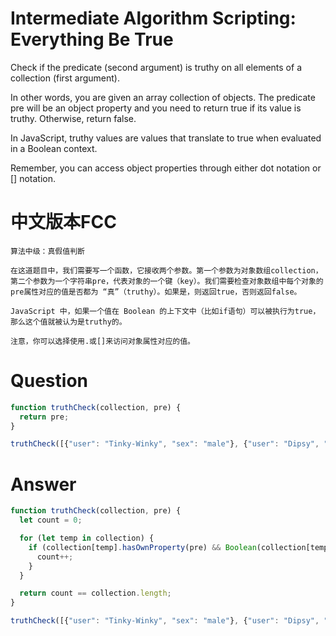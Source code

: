 # Intermediate Algorithm Scripting: Everything Be True

Check if the predicate (second argument) is truthy on all elements of a collection (first argument).

In other words, you are given an array collection of objects. The predicate pre will be an object property and you need to return true if its value is truthy. Otherwise, return false.

In JavaScript, truthy values are values that translate to true when evaluated in a Boolean context.

Remember, you can access object properties through either dot notation or [] notation.


# 中文版本FCC
```
算法中级：真假值判断

在这道题目中，我们需要写一个函数，它接收两个参数。第一个参数为对象数组collection，第二个参数为一个字符串pre，代表对象的一个键（key）。我们需要检查对象数组中每个对象的pre属性对应的值是否都为 “真”（truthy）。如果是，则返回true，否则返回false。

JavaScript 中，如果一个值在 Boolean 的上下文中（比如if语句）可以被执行为true，那么这个值就被认为是truthy的。

注意，你可以选择使用.或[]来访问对象属性对应的值。
```


# Question
```js
function truthCheck(collection, pre) {
  return pre;
}

truthCheck([{"user": "Tinky-Winky", "sex": "male"}, {"user": "Dipsy", "sex": "male"}, {"user": "Laa-Laa", "sex": "female"}, {"user": "Po", "sex": "female"}], "sex");
```


# Answer
```js
function truthCheck(collection, pre) {
  let count = 0;

  for (let temp in collection) {
    if (collection[temp].hasOwnProperty(pre) && Boolean(collection[temp][pre])) {
      count++;
    }
  }

  return count == collection.length;
}

truthCheck([{"user": "Tinky-Winky", "sex": "male"}, {"user": "Dipsy", "sex": "male"}, {"user": "Laa-Laa", "sex": "female"}, {"user": "Po", "sex": "female"}], "sex");
```
